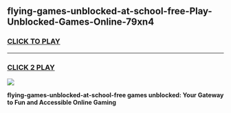 
## flying-games-unblocked-at-school-free-Play-Unblocked-Games-Online-79xn4
<h3>
<a href="https://premium76.site?title=flying-games-unblocked-at-school-free&ref=25A">CLICK TO PLAY</a></h3>
<hr>

<h3>
<a href="https://premium76.site?title=flying-games-unblocked-at-school-free&ref=25A">CLICK 2 PLAY</a>
  
</h3>

<a href="https://premium76.site?title=flying-games-unblocked-at-school-free&ref=25A"><img src="https://clearcache.store/games.png"></a>


**flying-games-unblocked-at-school-free games unblocked: Your Gateway to Fun and Accessible Online Gaming**
